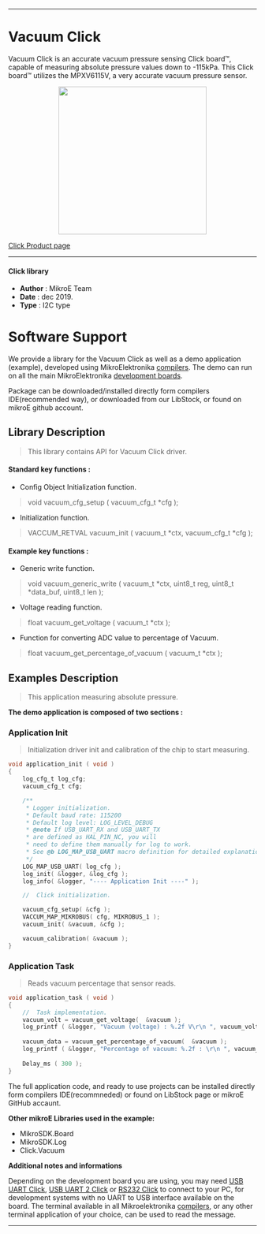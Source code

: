
---
# Vacuum Click

Vacuum Click is an accurate vacuum pressure sensing Click board™, capable of measuring absolute pressure values down to -115kPa. This Click board™ utilizes the MPXV6115V, a very accurate vacuum pressure sensor.

<p align="center">
  <img src="https://download.mikroe.com/images/click_for_ide/vacuum_click.png" height=300px>
</p>

[Click Product page](https://www.mikroe.com/vacuum-click)

---


#### Click library 

- **Author**        : MikroE Team
- **Date**          : dec 2019.
- **Type**          : I2C type


# Software Support

We provide a library for the Vacuum Click 
as well as a demo application (example), developed using MikroElektronika 
[compilers](https://shop.mikroe.com/compilers). 
The demo can run on all the main MikroElektronika [development boards](https://shop.mikroe.com/development-boards).

Package can be downloaded/installed directly form compilers IDE(recommended way), or downloaded from our LibStock, or found on mikroE github account. 

## Library Description

> This library contains API for Vacuum Click driver.

#### Standard key functions :

- Config Object Initialization function.
> void vacuum_cfg_setup ( vacuum_cfg_t *cfg ); 
 
- Initialization function.
> VACCUM_RETVAL vacuum_init ( vacuum_t *ctx, vacuum_cfg_t *cfg );


#### Example key functions :

- Generic write function.
> void vacuum_generic_write ( vacuum_t *ctx, uint8_t reg, uint8_t *data_buf, uint8_t len );
 
- Voltage reading function.
> float vacuum_get_voltage ( vacuum_t *ctx );

- Function for converting ADC value to percentage of Vacuum.
> float vacuum_get_percentage_of_vacuum ( vacuum_t *ctx );

## Examples Description

> This application measuring absolute pressure.

**The demo application is composed of two sections :**

### Application Init 

> Initialization driver init and calibration of the chip to start measuring.

```c
void application_init ( void )
{
    log_cfg_t log_cfg;
    vacuum_cfg_t cfg;

    /** 
     * Logger initialization.
     * Default baud rate: 115200
     * Default log level: LOG_LEVEL_DEBUG
     * @note If USB_UART_RX and USB_UART_TX 
     * are defined as HAL_PIN_NC, you will 
     * need to define them manually for log to work. 
     * See @b LOG_MAP_USB_UART macro definition for detailed explanation.
     */
    LOG_MAP_USB_UART( log_cfg );
    log_init( &logger, &log_cfg );
    log_info( &logger, "---- Application Init ----" );

    //  Click initialization.

    vacuum_cfg_setup( &cfg );
    VACCUM_MAP_MIKROBUS( cfg, MIKROBUS_1 );
    vacuum_init( &vacuum, &cfg );

    vacuum_calibration( &vacuum );
}
```

### Application Task

> Reads vacuum percentage that sensor reads.

```c
void application_task ( void )
{
    //  Task implementation.
    vacuum_volt = vacuum_get_voltage(  &vacuum );
    log_printf ( &logger, "Vacuum (voltage) : %.2f V\r\n ", vacuum_volt );
     
    vacuum_data = vacuum_get_percentage_of_vacuum(  &vacuum );
    log_printf ( &logger, "Percentage of vacuum: %.2f : \r\n ", vacuum_data );
    
    Delay_ms ( 300 );
}
```

The full application code, and ready to use projects can be  installed directly form compilers IDE(recommneded) or found on LibStock page or mikroE GitHub accaunt.

**Other mikroE Libraries used in the example:** 

- MikroSDK.Board
- MikroSDK.Log
- Click.Vacuum

**Additional notes and informations**

Depending on the development board you are using, you may need 
[USB UART Click](https://shop.mikroe.com/usb-uart-click), 
[USB UART 2 Click](https://shop.mikroe.com/usb-uart-2-click) or 
[RS232 Click](https://shop.mikroe.com/rs232-click) to connect to your PC, for 
development systems with no UART to USB interface available on the board. The 
terminal available in all Mikroelektronika 
[compilers](https://shop.mikroe.com/compilers), or any other terminal application 
of your choice, can be used to read the message.



---

